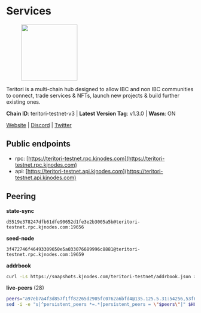 # Services

<figure><img src="https://raw.githubusercontent.com/kj89/testnet_manuals/main/pingpub/logos/teritori.png" width="150" alt=""><figcaption></figcaption></figure>

Teritori is a multi-chain hub designed to allow IBC and non IBC communities  to connect, trade services & NFTs, launch new projects & build further existing ones.

**Chain ID**: teritori-testnet-v3 | **Latest Version Tag**: v1.3.0 | **Wasm**: ON

[Website](https://teritori.com) | [Discord](https://discord.gg/teritori) | [Twitter](https://twitter.com/TeritoriNetwork)


## Public endpoints

* rpc: [https://teritori-testnet.rpc.kjnodes.com](https://teritori-testnet.rpc.kjnodes.com)
* api: [https://teritori-testnet.api.kjnodes.com](https://teritori-testnet.api.kjnodes.com)

## Peering

**state-sync**

```text
d5519e378247dfb61dfe90652d1fe3e2b3005a5b@teritori-testnet.rpc.kjnodes.com:19656
```

**seed-node**

```text
3f472746f46493309650e5a033076689996c8881@teritori-testnet.rpc.kjnodes.com:19659
```

**addrbook**
```bash
curl -Ls https://snapshots.kjnodes.com/teritori-testnet/addrbook.json > $HOME/.teritorid/config/addrbook.json
```

**live-peers** (28)
```bash
peers="a97eb7a4f3d857f1ff82265d2905fc0762a6bfd4@135.125.5.31:54256,53f69cd52a4b633179b9e762cf8d51f6696a27f6@51.159.141.148:26656,3614bc766d73bebf6b73737b6690af60e7f0683e@65.108.206.118:46656,3b539b6cff93fb3631d0a600a56ade3c6ca6bea3@51.79.28.170:26656,d590ca2f08c6793516c4923c0a62075c57f64b59@135.181.206.223:26656,d888e05bac5209df36bdeef3497c00c96367a04f@195.201.231.163:26656,6a94690aa76f7ffbfa1ee93c50dddfb571f159b6@5.189.130.43:19656,e1b331c1f3cba509960c65d6c6bc9b49532bcbaa@65.109.85.170:27656,69012ce642095e15f588ddb154327633bb2ecb9c@65.109.39.223:26656,ec0c58dbfe67a12ea16951134e29a6566ac05add@185.217.125.98:26656,0e51ebd10636b48b69625677a5154b839ff3f557@65.108.43.116:56107,8ef4ef39a887861744717feacc350403387c4c56@65.109.38.54:21096,6bc9f80a5123d62c23aadb7b5d68b740a794b0c6@207.180.194.156:36656,303666c503cd27161529692de701f5b2d3a2f043@65.109.23.114:15956,39a4dbd5a4199187bf4f6b30ac03156b3e3d7b29@65.21.139.170:20026,e1c50c477202e2f37643d044a6cde3c913f42230@65.108.71.92:54256,ccc59b8a55f9c6e7a24bd693e2796f781ea3a670@65.108.227.133:27656,e78cee0e46927e483212e0313a35da6cc9151ed5@65.109.28.219:15956,5ae1012f9b0f4672d8152de903d115dd2f1a3ee3@65.21.170.3:27656,c56b132be41b247c9f8fa1f2addaca57f9946e29@75.119.159.159:44656,31413c99357d0cfc48a46767ade171db2ea0205e@135.181.138.160:46656,c89ecc57dc30addb7e9032684916725c25b2a6c5@162.55.103.44:26656,4ebfdac0d496be2407c02202e5ad6f226a11b37a@65.21.134.202:26736,bf100c1b6b44a6e96ab5691f3023cec3c27747fd@144.126.142.78:46656,7c6deaf1249610bf058f8f2127e0aa6241faa837@65.108.238.217:11054,0d19829b0dd1fc324cfde1f7bc15860c896b7ac1@65.108.121.240:27656,ac94097daec8a32d4ed3f074f26f214cedfbb541@85.173.112.154:26656,15dd94f68c450da2c3b7c60b6364e3dce6f0cbf2@185.193.66.68:26641"
sed -i -e "s|^persistent_peers *=.*|persistent_peers = \"$peers\"|" $HOME/.teritorid/config/config.toml
```
